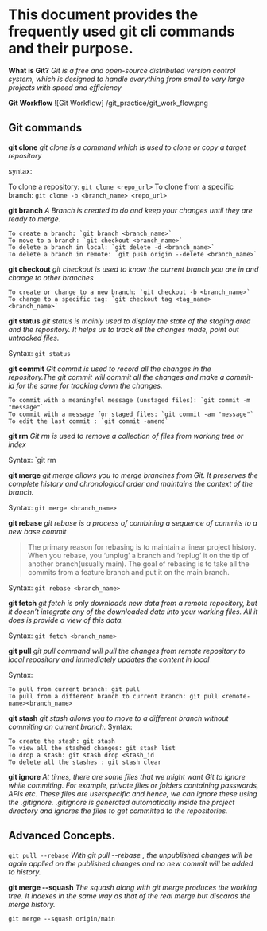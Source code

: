 # This document provides the frequently used git cli commands and their purpose.

**What is Git?**
*Git is a free and open-source distributed version control system, which is designed to
handle everything from small to very large projects with speed and efficiency*

**Git Workflow**
![Git Workflow]
/git_practice/git_work_flow.png

## Git commands
**git clone**
*git clone is a command which is used to clone or copy a target repository*

syntax:

To clone a repository: `git clone <repo_url>`
To clone from a specific branch: `git clone -b <branch_name> <repo_url>`

**git branch**
*A Branch is created to do and keep your changes until they are ready to merge.*
```
To create a branch: `git branch <branch_name>`
To move to a branch: `git checkout <branch_name>`
To delete a branch in local: `git delete -d <branch_name>`
To delete a branch in remote: `git push origin --delete <branch_name>`
```

**git checkout**
*git checkout is used to know the current branch you are in and change to other branches*
```
To create or change to a new branch: `git checkout -b <branch_name>`
To change to a specific tag: `git checkout tag <tag_name> <branch_name>`
```

**git status**
*git status is mainly used to display the state of the staging area and the repository. It
helps us to track all the changes made, point out untracked files.*

Syntax: `git status`

**git commit**
*Git commit is used to record all the changes in the repository.The git commit will
commit all the changes and make a commit-id for the same for tracking down the changes.*
```
To commit with a meaningful message (unstaged files): `git commit -m "message"`
To commit with a message for staged files: `git commit -am "message"`
To edit the last commit : `git commit -amend`
```

**git rm**
*Git rm is used to remove a collection of files from working tree or index*

Syntax: `git rm <file-name>

**git merge**
*git merge allows you to merge branches from Git. It preserves the
complete history and chronological order and maintains the context of the branch.*

Syntax: `git merge <branch_name>`

**git rebase**
*git rebase is a process of combining a sequence of commits to a new base commit*
> The primary reason for rebasing is to maintain a linear project history.
> When you rebase, you ‘unplug’ a branch and ‘replug’ it on the tip of another branch(usually main).
> The goal of rebasing is to take all the commits from a feature branch and put it on the main branch.

Syntax: `git rebase <branch_name>`

**git fetch**
*git fetch is only downloads new data from a remote repository, but it doesn’t integrate
any of the downloaded data into your working files. All it does is provide a view of this data.*

Syntax: `git fetch <branch_name>`

**git pull**
*git pull command will pull the changes from remote repository to local repository and immediately updates the content in local*

Syntax: 
```
To pull from current branch: git pull
To pull from a different branch to current branch: git pull <remote-name><branch_name>
```

**git stash**
*git stash allows you to move to a different branch without commiting on current branch.*
Syntax: 
```
To create the stash: git stash
To view all the stashed changes: git stash list
To drop a stash: git stash drop <stash_id
To delete all the stashes : git stash clear
```

**git ignore**
*At times, there are some files that we might want Git to ignore while commiting. For
example, private files or folders containing passwords, APIs etc. These files are userspecific and hence, we can ignore these using the .gitignore.
.gitignore is generated automatically inside the project directory and ignores the files to get committed to the repositories.*

## Advanced Concepts.
`git pull --rebase`
*With git pull --rebase , the unpublished changes will be again applied on the published changes and no new commit will be added to history.*

**git merge --squash**
*The squash along with git merge produces the working tree. It indexes in the same way as that of the real merge but discards the merge history.*

`git merge --squash origin/main`
